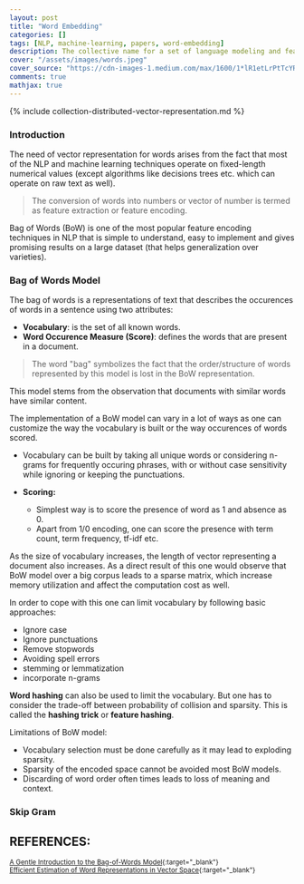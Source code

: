 ```yaml
---
layout: post
title: "Word Embedding"
categories: []
tags: [NLP, machine-learning, papers, word-embedding]
description: The collective name for a set of language modeling and feature learning techniques in NLP where words or phrases from the vocabulary are mapped to vectors of real numbers.
cover: "/assets/images/words.jpeg"
cover_source: "https://cdn-images-1.medium.com/max/1600/1*lR1etLrPtTcYRNj9-YefTQ.jpeg"
comments: true
mathjax: true
---
```


{% include collection-distributed-vector-representation.md %}

### Introduction

The need of vector representation for words arises from the fact that most of the NLP and machine learning techniques operate on fixed-length numerical values (except algorithms like decisions trees etc. which can operate on raw text as well). 

> The conversion of words into numbers or vector of number is termed as feature extraction or feature encoding.

Bag of Words (BoW) is one of the most popular feature encoding techniques in NLP that is simple to understand, easy to implement and gives promising results on a large dataset (that helps generalization over varieties). 

### Bag of Words Model

The bag of words is a representations of text that describes the occurences of words in a sentence using two attributes:

* **Vocabulary**: is the set of all known words.
* **Word Occurence Measure (Score)**: defines the words that are present in a document.

> The word "bag" symbolizes the fact that the order/structure of words represented by this model is lost in the BoW representation.

This model stems from the observation that documents with similar words have similar content.

The implementation of a BoW model can vary in a lot of ways as one can customize the way the vocabulary is built or the way occurences of words scored.

* Vocabulary can be built by taking all unique words or considering n-grams for frequently occuring phrases, with or without case sensitivity while ignoring or keeping the punctuations.

* **Scoring:**
  * Simplest way is to score the presence of word as 1 and absence as 0.
  * Apart from 1/0 encoding, one can score the presence with term count, term frequency, tf-idf etc.

As the size of vocabulary increases, the length of vector representing a document also increases. As a direct result of this one would observe that BoW model over a big corpus leads to a sparse matrix, which increase memory utilization and affect the computation cost as well.

In order to cope with this one can limit vocabulary by following basic approaches:
* Ignore case
* Ignore punctuations
* Remove stopwords
* Avoiding spell errors
* stemming or lemmatization
* incorporate n-grams

**Word hashing** can also be used to limit the vocabulary. But one has to consider the trade-off between probability of collision and sparsity. This is called the **hashing trick** or **feature hashing**.

Limitations of BoW model:
* Vocabulary selection must be done carefully as it may lead to exploding sparsity.
* Sparsity of the encoded space cannot be avoided most BoW models.
* Discarding of word order often times leads to loss of meaning and context.

### Skip Gram 



## REFERENCES:

<small>[A Gentle Introduction to the Bag-of-Words Model](https://machinelearningmastery.com/gentle-introduction-bag-words-model/){:target="_blank"}</small><br>
<small>[Efficient Estimation of Word Representations in Vector Space](https://arxiv.org/pdf/1301.3781.pdf){:target="_blank"}</small>